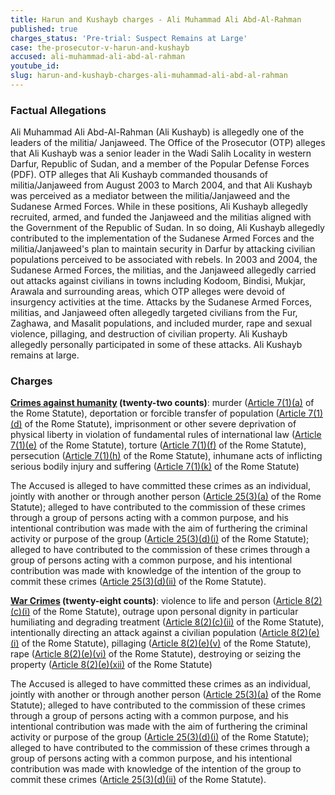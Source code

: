 ```yaml
---
title: Harun and Kushayb charges - Ali Muhammad Ali Abd-Al-Rahman
published: true
charges_status: 'Pre-trial: Suspect Remains at Large'
case: the-prosecutor-v-harun-and-kushayb
accused: ali-muhammad-ali-abd-al-rahman
youtube_id:
slug: harun-and-kushayb-charges-ali-muhammad-ali-abd-al-rahman
---
```



### Factual Allegations

Ali Muhammad Ali Abd-Al-Rahman (Ali Kushayb) is allegedly one of the leaders of the militia/ Janjaweed. The Office of the Prosecutor (OTP) alleges that Ali Kushayb was a senior leader in the Wadi Salih Locality in western Darfur, Republic of Sudan, and a member of the Popular Defense Forces (PDF). OTP alleges that Ali Kushayb commanded thousands of militia/Janjaweed from August 2003 to March 2004, and that Ali Kushayb was perceived as a mediator between the militia/Janjaweed and the Sudanese Armed Forces. While in these positions, Ali Kushayb allegedly recruited, armed, and funded the Janjaweed and the militias aligned with the Government of the Republic of Sudan. In so doing, Ali Kushayb allegedly contributed to the implementation of the Sudanese Armed Forces and the militia/Janjaweed's plan to maintain security in Darfur by attacking civilian populations perceived to be associated with rebels. In 2003 and 2004, the Sudanese Armed Forces, the militias, and the Janjaweed allegedly carried out attacks against civilians in towns including Kodoom, Bindisi, Mukjar, Arawala and surrounding areas, which OTP alleges were devoid of insurgency activities at the time. Attacks by the Sudanese Armed Forces, militias, and Janjaweed often allegedly targeted civilians from the Fur, Zaghawa, and Masalit populations, and included murder, rape and sexual violence, pillaging, and destruction of civilian property. Ali Kushayb allegedly personally participated in some of these attacks. Ali Kushayb remains at large.

### Charges

**[Crimes against humanity](http://www.casematrixnetwork.org/case-m/klamberg-commentary/rome-statute/#c1171) (twenty-two counts)**: murder ([Article 7(1)(a)](http://www.casematrixnetwork.org/cmn-knowledge-hub/klamberg-commentary/elements-of-crime/#c2286) of the Rome Statute), deportation or forcible transfer of population ([Article 7(1)(d)](http://www.casematrixnetwork.org/cmn-knowledge-hub/klamberg-commentary/elements-of-crime/#c2289) of the Rome Statute), imprisonment or other severe deprivation of physical liberty in violation of fundamental rules of international law ([Article 7(1)(e)](http://www.casematrixnetwork.org/cmn-knowledge-hub/klamberg-commentary/elements-of-crime/#c2290) of the Rome Statute), torture ([Article 7(1)(f)](http://www.casematrixnetwork.org/cmn-knowledge-hub/klamberg-commentary/elements-of-crime/#c2291) of the Rome Statute), persecution ([Article 7(1)(h)](http://www.casematrixnetwork.org/cmn-knowledge-hub/klamberg-commentary/elements-of-crime/#c2298) of the Rome Statute), inhumane acts of inflicting serious bodily injury and suffering ([Article 7(1)(k)](http://www.casematrixnetwork.org/cmn-knowledge-hub/klamberg-commentary/elements-of-crime/#c2301) of the Rome Statute)

The Accused is alleged to have committed these crimes as an individual, jointly with another or through another person ([Article 25(3)(a)](http://www.casematrixnetwork.org/case-m/klamberg-commentary/rome-statute/#c1198) of the Rome Statute); alleged to have contributed to the commission of these crimes through a group of persons acting with a common purpose, and his intentional contribution was made with the aim of furthering the criminal activity or purpose of the group ([Article 25(3)(d)(i)](http://www.casematrixnetwork.org/case-m/klamberg-commentary/rome-statute/#c1198) of the Rome Statute); alleged to have contributed to the commission of these crimes through a group of persons acting with a common purpose, and his intentional contribution was made with knowledge of the intention of the group to commit these crimes ([Article 25(3)(d)(ii)](http://www.casematrixnetwork.org/case-m/klamberg-commentary/rome-statute/#c1198) of the Rome Statute).

**[War Crimes](http://www.casematrixnetwork.org/case-m/klamberg-commentary/rome-statute/#c1172) (twenty-eight counts)**: violence to life and person ([Article 8(2)(c)(i)](http://www.casematrixnetwork.org/cmn-knowledge-hub/klamberg-commentary/elements-of-crime/#c2359) of the Rome Statute), outrage upon personal dignity in particular humiliating and degrading treatment ([Article 8(2)(c)(ii)](http://www.casematrixnetwork.org/cmn-knowledge-hub/klamberg-commentary/elements-of-crime/#c2363) of the Rome Statute), intentionally directing an attack against a civilian population ([Article 8(2)(e)(i)](http://www.casematrixnetwork.org/cmn-knowledge-hub/klamberg-commentary/elements-of-crime/#c2367) of the Rome Statute), pillaging ([Article 8(2)(e)(v)](http://www.casematrixnetwork.org/cmn-knowledge-hub/klamberg-commentary/elements-of-crime/#c2371) of the Rome Statute), rape ([Article 8(2)(e)(vi)](http://www.casematrixnetwork.org/cmn-knowledge-hub/klamberg-commentary/elements-of-crime/#c2372) of the Rome Statute), destroying or seizing the property ([Article 8(2)(e)(xii)](http://www.casematrixnetwork.org/cmn-knowledge-hub/klamberg-commentary/elements-of-crime/#c2384) of the Rome Statute)

The Accused is alleged to have committed these crimes as an individual, jointly with another or through another person ([Article 25(3)(a)](http://www.casematrixnetwork.org/case-m/klamberg-commentary/rome-statute/#c1198) of the Rome Statute); alleged to have contributed to the commission of these crimes through a group of persons acting with a common purpose, and his intentional contribution was made with the aim of furthering the criminal activity or purpose of the group ([Article 25(3)(d)(i)](http://www.casematrixnetwork.org/case-m/klamberg-commentary/rome-statute/#c1198) of the Rome Statute); alleged to have contributed to the commission of these crimes through a group of persons acting with a common purpose, and his intentional contribution was made with knowledge of the intention of the group to commit these crimes ([Article 25(3)(d)(ii)](http://www.casematrixnetwork.org/case-m/klamberg-commentary/rome-statute/#c1198) of the Rome Statute).